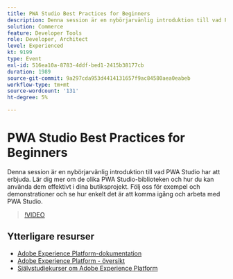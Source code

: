 ```yaml
---
title: PWA Studio Best Practices for Beginners
description: Denna session är en nybörjarvänlig introduktion till vad PWA Studio har att erbjuda. Lär dig mer om de olika PWA Studio-biblioteken och hur du kan använda dem effektivt i dina butiksprojekt. Följ oss för exempel och demonstrationer och se hur enkelt det är att komma igång och arbeta med PWA Studio.
solution: Commerce
feature: Developer Tools
role: Developer, Architect
level: Experienced
kt: 9199
type: Event
exl-id: 516ea10a-8783-4ddf-bed1-2415b38177cb
duration: 1989
source-git-commit: 9a297cda953d4414131657f9ac84580aea0eabeb
workflow-type: tm+mt
source-wordcount: '131'
ht-degree: 5%

---
```


# PWA Studio Best Practices for Beginners

Denna session är en nybörjarvänlig introduktion till vad PWA Studio har att erbjuda.
Lär dig mer om de olika PWA Studio-biblioteken och hur du kan använda dem effektivt i dina butiksprojekt.
Följ oss för exempel och demonstrationer och se hur enkelt det är att komma igång och arbeta med PWA Studio.

>[!VIDEO](https://video.tv.adobe.com/v/337764/?quality=12&learn=on&hidetitle=true)

## Ytterligare resurser

- [Adobe Experience Platform-dokumentation](https://experienceleague.adobe.com/docs/experience-platform.html)
- [Adobe Experience Platform - översikt](https://experienceleague.adobe.com/docs/experience-platform/landing/home.html)
- [Självstudiekurser om Adobe Experience Platform](https://experienceleague.adobe.com/docs/platform-learn/tutorials/overview.html?lang=sv)
